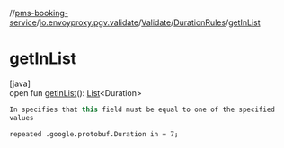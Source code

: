 //[pms-booking-service](../../../../index.md)/[io.envoyproxy.pgv.validate](../../index.md)/[Validate](../index.md)/[DurationRules](index.md)/[getInList](get-in-list.md)

# getInList

[java]\
open fun [getInList](get-in-list.md)(): [List](https://docs.oracle.com/en/java/javase/23/docs/api/java.base/java/util/List.html)&lt;Duration&gt;

```kotlin
In specifies that this field must be equal to one of the specified
values

```
`repeated .google.protobuf.Duration in = 7;`